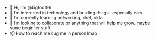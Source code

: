 - 👋 Hi, I’m @bigfoot96
- 👀 I’m interested in technology and building things...especially cars
- 🌱 I’m currently learning networking, chef, okta
- 💞️ I’m looking to collaborate on anything that will help me grow..maybe some beginner stuff
- 📫 How to reach me bug me in person lmao

<!---
bigfoot96/bigfoot96 is a ✨ special ✨ repository because its `README.md` (this file) appears on your GitHub profile.
You can click the Preview link to take a look at your changes.
--->
